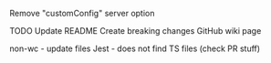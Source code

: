Remove "customConfig" server option

TODO
Update README
Create breaking changes GitHub wiki page

non-wc - update files
Jest - does not find TS files (check PR stuff)
